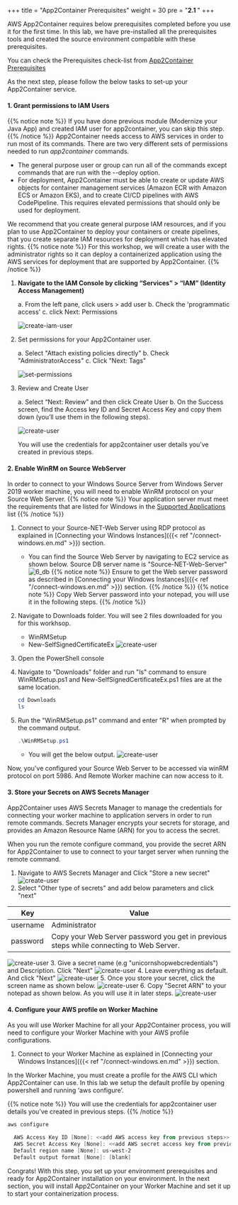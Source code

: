 +++
title = "App2Container Prerequisites"
weight = 30
pre = "<b>2.1 </b>"
+++

AWS App2Container requires below prerequisites completed before you use it for the first time.
In this lab, we have pre-installed all the prerequisites tools and created the source environment compatible with these prerequisites.

You can check the Prerequisites check-list from [App2Container Prerequisites](https://docs.aws.amazon.com/app2container/latest/UserGuide/start-containerize-dotnet-app.html)

As the next step, please follow the below tasks to set-up your App2Container service.

#### 1. Grant permissions to IAM Users

{{% notice note %}}
If you have done previous module (Modernize your Java App) and created IAM user for app2container, you can skip this step.
{{% /notice %}}
App2Container needs access to AWS services in order to run most of its commands. There are two very different sets of permissions needed to run *app2container* commands.

- The general purpose user or group can run all of the commands except commands that are run with the --deploy option.
- For deployment, App2Container must be able to create or update AWS objects for container management services (Amazon ECR with Amazon ECS or Amazon EKS), and to create CI/CD pipelines with AWS CodePipeline. This requires elevated permissions that should only be used for deployment.

We recommend that you create general purpose IAM resources, and if you plan to use App2Container to deploy your containers or create pipelines, that you create separate IAM resources for deployment which has elevated rights.
{{% notice note %}}
For this workshop, we will create a user with the administrator rights so it can deploy a containerized application using the AWS services for deployment that are supported by App2Container.
{{% /notice %}}

1. **Navigate to the IAM Console by clicking “Services” > “IAM” (Identity Access Management)**

    a. From the left pane, click users > add user
    b.  Check the 'programmatic access'
    c. click Next: Permissions

    ![create-iam-user](/setting-up-app2container/create-iam-user.png)

2. Set permissions for your App2Container user.

    a.  Select "Attach existing policies directly"
    b.  Check "AdministratorAccess"
    c. Click "Next: Tags"

    ![set-permissions](/setting-up-app2container/set-permissions.png)

3. Review and Create User

    a. Select “Next: Review” and then click Create User
    b. On the Success screen, find the Access key ID and Secret Access Key and copy them down (you’ll use them in the following steps).

    ![create-user](/setting-up-app2container/create-user.png)

    You will use the credentials for app2container user details you’ve created in previous steps.

#### 2. Enable WinRM on Source WebServer

In order to connect to your Windows Source Server from  Windows Server 2019 worker machine, you will need to enable WinRM protocol on your Source Web Server.
{{% notice note %}}
Your application server must meet the requirements that are listed for Windows in the [Supported Applications](https://docs.aws.amazon.com/app2container/latest/UserGuide/supported-applications.html) list
{{% /notice %}}

1. Connect to your Source-NET-Web Server using RDP protocol as explained in [Connecting your Windows Instances]({{< ref "/connect-windows.en.md" >}}) section.
    - You can find the Source Web Server by navigating to EC2 service as shown below. Source DB server name is "Source-NET-Web-Server"
   ![6_db](/db-mig/net-web-ec2.png)
{{% notice note %}}
Ensure to get the Web server password as described in [Connecting your Windows Instances]({{< ref "/connect-windows.en.md" >}}) section.
{{% /notice %}}
{{% notice note %}}
Copy Web Server password into your notepad, you will use it in the following steps.
{{% /notice %}}
2. Navigate to Downloads folder. You will see 2 files downloaded for you for this workhsop.
    - WinRMSetup
    - New-SelfSignedCertificateEx
![create-user](/setting-up-app2container/net-winrm-setup-1.png)

3. Open the PowerShell console
4. Navigate to "Downloads" folder and run "ls" command to ensure WinRMSetup.ps1 and New-SelfSignedCertificateEx.ps1 files are at the same location.

    ```powershell
    cd Downloads
    ls
    ```

5. Run the "WinRMSetup.ps1" command and enter "R" when prompted by the command output.

    ```powershell
    .\WinRMSetup.ps1
    ```

    - You will get the below output.
        ![create-user](/setting-up-app2container/net-winrm-setup-2.png)

Now, you've configured your Source Web Server to be accessed via winRM protocol on port 5986. And Remote Worker machine can now access to it.

#### 3. Store your Secrets on AWS Secrets Manager

App2Container uses AWS Secrets Manager to manage the credentials for connecting your worker machine to application servers in order to run remote commands. Secrets Manager encrypts your secrets for storage, and provides an Amazon Resource Name (ARN) for you to access the secret.

When you run the remote configure command, you provide the secret ARN for App2Container to use to connect to your target server when running the remote command.

1. Navigate to AWS Secrets Manager and Click "Store a new secret"
![create-user](/setting-up-app2container/net-store-secret.png)
2. Select "Other type of secrets" and add below parameters and click "next"

| Key              | Value             |
| ---------------------- | ---------------- |
| username                | Administrator           |
| password                | Copy your Web Server password you get in previous steps while connecting to Web Server.           |

![create-user](/setting-up-app2container/net-store-secret-2-update.png)
3. Give a secret name (e.g "unicornshopwebcredentials") and Description. Click "Next"
![create-user](/setting-up-app2container/net-store-secret-3.png)
4. Leave everything as default. And click "Next"
![create-user](/setting-up-app2container/net-store-secret-4.png)
5. Once you store your secret, click the screen name as shown below.
![create-user](/setting-up-app2container/net-store-secret-5.png)
6. Copy "Secret ARN" to your notepad as shown below. As you will use it in later steps.
![create-user](/setting-up-app2container/net-store-secret-6.png)

#### 4. Configure your AWS profile on Worker Machine

As you will use Worker Machine for all your App2Container process, you will need to configure your Worker Machine with your AWS profile configurations.

1. Connect to your Worker Machine as explained in [Connecting your Windows Instances]({{< ref "/connect-windows.en.md" >}}) section.

In the Worker Machine, you must create a profile for the AWS CLI which App2Container can use.  In this lab we setup the default profile by opening powershell and running ‘aws configure’.

{{% notice note %}}
You will use the credentials for app2container user details you’ve created in previous steps.
{{% /notice %}}

```powershell
aws configure

  AWS Access Key ID [None]: <<add AWS access key from previous steps>>
  AWS Secret Access Key [None]: <<add AWS secret access key from previous steps>>
  Default region name [None]: us-west-2
  Default output format [None]: [blank]
```

Congrats! With this step, you set up your environment prerequisites and ready for App2Container installation on your environment. In the next section, you will install App2Container on your Worker Machine and set it up to start your containerization process.
